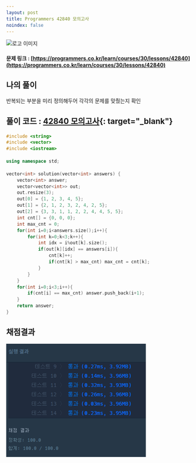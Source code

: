 ```yaml
---
layout: post
title: Programmers 42840 모의고사
noindex: false
---
```

![로고 이미지](https://s3.ap-northeast-2.amazonaws.com/grepp-cloudfront/programmers_imgs/design/logo.jpg)

#### 문제 링크 : [https://programmers.co.kr/learn/courses/30/lessons/42840](https://programmers.co.kr/learn/courses/30/lessons/42840)


## 나의 풀이
반복되는 부분을 미리 정의해두어 각각의 문제를 맞췄는지 확인


## 풀이 코드 : [42840 모의고사](https://github.com/sun-pyo/algorithm/blob/main/programmers/42840.cpp){: target="_blank"}

```c++
#include <string>
#include <vector>
#include <iostream>

using namespace std;

vector<int> solution(vector<int> answers) {
    vector<int> answer;
    vector<vector<int>> out;
    out.resize(3);
    out[0] = {1, 2, 3, 4, 5};
    out[1] = {2, 1, 2, 3, 2, 4, 2, 5};
    out[2] = {3, 3, 1, 1, 2, 2, 4, 4, 5, 5};
    int cnt[] = {0, 0, 0};
    int max_cnt = 0;
    for(int i=0;i<answers.size();i++){
        for(int k=0;k<3;k++){
            int idx = i%out[k].size();
            if(out[k][idx] == answers[i]){
                cnt[k]++;
                if(cnt[k] > max_cnt) max_cnt = cnt[k];
            }
        }
    }
    for(int i=0;i<3;i++){
        if(cnt[i] == max_cnt) answer.push_back(i+1);
    }
    return answer;
}
```


## 채점결과

![42586](\algorithm\img\programmers_42840.PNG)
